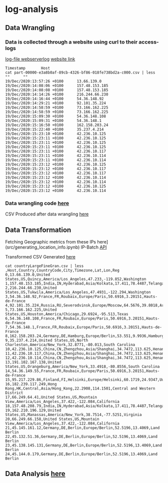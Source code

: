 # log-analysis
## Data Wrangling

### Data is collected through a website using curl to their access-logs
[log-file webserverlog](https://drive.google.com/file/d/1IygYCeTaxSL2p6uJvZNqeCg3FgNvC9F6/view?usp=sharing)
[website link](http://www.almhuette-raith.at/apache-log/access.log)
```
Timestamp       Host
cat part-00000-e3a8b0af-89cb-4326-bf86-018fe738bd2a-c000.csv | less
""      ""
19/Dec/2020:13:57:26 +0100      13.66.139.0
19/Dec/2020:14:08:06 +0100      157.48.153.185
19/Dec/2020:14:08:08 +0100      157.48.153.185
19/Dec/2020:14:14:26 +0100      216.244.66.230
19/Dec/2020:14:16:44 +0100      54.36.148.92
19/Dec/2020:14:29:21 +0100      92.101.35.224
19/Dec/2020:14:58:59 +0100      73.166.162.225
19/Dec/2020:14:58:59 +0100      73.166.162.225
19/Dec/2020:15:09:30 +0100      54.36.148.108
19/Dec/2020:15:09:31 +0100      54.36.148.1
19/Dec/2020:15:16:50 +0100      162.158.203.24
19/Dec/2020:15:22:40 +0100      35.237.4.214
19/Dec/2020:15:23:10 +0100      42.236.10.125
19/Dec/2020:15:23:11 +0100      42.236.10.125
19/Dec/2020:15:23:11 +0100      42.236.10.125
19/Dec/2020:15:23:11 +0100      42.236.10.125
19/Dec/2020:15:23:11 +0100      42.236.10.117
19/Dec/2020:15:23:11 +0100      42.236.10.114
19/Dec/2020:15:23:11 +0100      42.236.10.114
19/Dec/2020:15:23:12 +0100      42.236.10.125
19/Dec/2020:15:23:12 +0100      42.236.10.117
19/Dec/2020:15:23:12 +0100      42.236.10.117
19/Dec/2020:15:23:12 +0100      42.236.10.114
19/Dec/2020:15:23:12 +0100      42.236.10.114
19/Dec/2020:15:23:12 +0100      42.236.10.125
19/Dec/2020:15:23:12 +0100      42.236.10.114
```
### Data wrangling code [here](src/data_wrangling.ipynb)
CSV Produced after data wrangling [here](https://drive.google.com/drive/folders/1K6OSN1qUR092VXOZKFXkVPS9I-dTEIdp?usp=share_link)

## Data Transformation
Fetching Geographic metrics from these IPs here](src/generating_location_info.ipynb) 
IP-Batch [API](http://ip-api.com/batch)

Transformed CSV Generated [here](https://drive.google.com/file/d/1nP3Z1SQogSnYFFbRy_UUArixgKJJOknD/view?usp=sharing)
```
cat countryLargeFineGran.csv | less
,Host,Country,CountryCode,City,Timezone,Lat,Lon,Reg
0,13.66.139.0,United States,US,Quincy,America/Los_Angeles,47.233,-119.852,Washington
1,157.48.153.185,India,IN,Hyderabad,Asia/Kolkata,17.411,78.4487,Telangana
2,216.244.66.230,United States,US,Tukwila,America/Los_Angeles,47.4931,-122.294,Washington
3,54.36.148.92,France,FR,Roubaix,Europe/Paris,50.6916,3.20151,Hauts-de-France
4,92.101.35.224,Russia,RU,Severodvinsk,Europe/Moscow,64.5676,39.8018,Arkhangelskaya
5,73.166.162.225,United States,US,Houston,America/Chicago,29.6924,-95.513,Texas
6,54.36.148.108,France,FR,Roubaix,Europe/Paris,50.6916,3.20151,Hauts-de-France
7,54.36.148.1,France,FR,Roubaix,Europe/Paris,50.6916,3.20151,Hauts-de-France
8,162.158.203.24,Germany,DE,Hamburg,Europe/Berlin,53.551,9.9936,Hamburg
9,35.237.4.214,United States,US,North Charleston,America/New_York,32.8771,-80.013,South Carolina
10,42.236.10.125,China,CN,Zhengzhou,Asia/Shanghai,34.7472,113.625,Henan
11,42.236.10.117,China,CN,Zhengzhou,Asia/Shanghai,34.7472,113.625,Henan
12,42.236.10.114,China,CN,Zhengzhou,Asia/Shanghai,34.7472,113.625,Henan
13,191.102.167.138,United States,US,Orangeburg,America/New_York,33.4918,-80.8556,South Carolina
14,54.36.149.55,France,FR,Roubaix,Europe/Paris,50.6916,3.20151,Hauts-de-France
15,95.217.229.86,Finland,FI,Helsinki,Europe/Helsinki,60.1719,24.9347,Uusimaa
16,182.239.117.249,Hong Kong,HK,Central,Asia/Hong_Kong,22.2908,114.1501,Central and Western District
17,66.249.64.41,United States,US,Mountain View,America/Los_Angeles,37.422,-122.084,California
18,157.48.208.79,India,IN,Hyderabad,Asia/Kolkata,17.411,78.4487,Telangana
19,162.210.196.129,United States,US,Manassas,America/New_York,38.7514,-77.5251,Virginia
20,66.249.66.158,United States,US,Mountain View,America/Los_Angeles,37.422,-122.084,California
21,45.145.161.12,Germany,DE,Berlin,Europe/Berlin,52.5196,13.4069,Land Berlin
22,45.132.51.36,Germany,DE,Berlin,Europe/Berlin,52.5196,13.4069,Land Berlin
23,45.138.145.131,Germany,DE,Berlin,Europe/Berlin,52.5196,13.4069,Land Berlin
24,45.144.0.179,Germany,DE,Berlin,Europe/Berlin,52.5196,13.4069,Land Berlin
```

## Data Analysis [here](src/data_analytics.ipynb)

